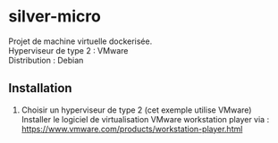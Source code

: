 # silver-micro
Projet de machine virtuelle dockerisée.   
Hyperviseur de type 2 : VMware  
Distribution : Debian  

## Installation 
1. Choisir un hyperviseur de type 2 (cet exemple utilise VMware)  
Installer le logiciel de virtualisation VMware workstation player via : https://www.vmware.com/products/workstation-player.html



